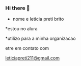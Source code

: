 ### Hi there 👋
* nome e leticia preti brito

*estou no alura

*utilizo para a minha organizacao



etre em contato com 

leticiapreti211@gmail.com
